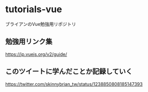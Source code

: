 # tutorials-vue
ブライアンのVue勉強用リポジトリ

## 勉強用リンク集

https://jp.vuejs.org/v2/guide/

## このツイートに学んだことか記録していく
https://twitter.com/skinnybrian_tw/status/1238850808185147393
